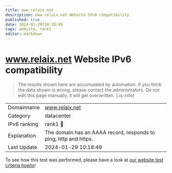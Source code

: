 ```yaml
---
title: www.relaix.net
description: www.relaix.net Website IPv6 compatibility
published: true
date: 2024-01-29T10:18:49
tags: website, rank1
editor: markdown
---
```


# www.relaix.net Website IPv6 compatibility

> The results shown here are accumulated by automation. If you think the data shown is wrong, please contact the administrators. 
> Do not edit this page manually, it will get overwritten.
{.is-info}


|   |   |
| - | - |
| Domainname | www.relaix.net
| Category | datacenter |
| IPv6 ranking | rank1 :1st_place_medal: |
| Explanation | The domain has an AAAA record, responds to ping, http and https. |
| Last Update | 2024-01-29 10:18:49 |

To see how this test was performed, please have a look at [our website test criteria howto](/howto/testcriteria/website)!

